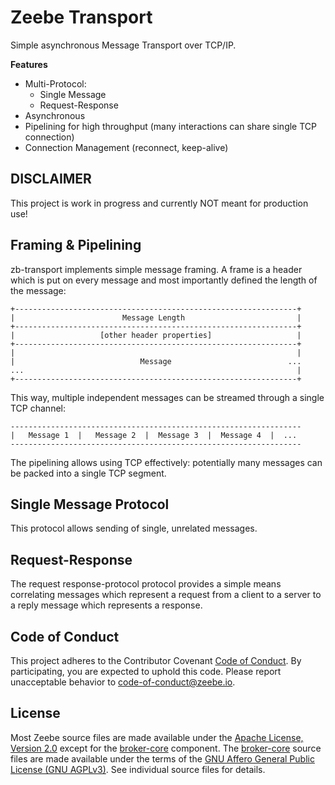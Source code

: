 # Zeebe Transport

Simple asynchronous Message Transport over TCP/IP.

**Features**

* Multi-Protocol:
    * Single Message
    * Request-Response
* Asynchronous
* Pipelining for high throughput (many interactions can share single TCP connection)
* Connection Management (reconnect, keep-alive)

## DISCLAIMER

This project is work in progress and currently NOT meant for production use!

## Framing & Pipelining

zb-transport implements simple message framing. A frame is a header which is put on every message and most importantly defined the length of the message:

```
+---------------------------------------------------------------+
|                        Message Length                         |
+---------------------------------------------------------------+
|                   [other header properties]                   |
+---------------------------------------------------------------+
|                                                               |
|                            Message                          ...
...                                                             |
+---------------------------------------------------------------+
```

This way, multiple independent messages can be streamed through a single TCP channel:

```
-----------------------------------------------------------------
|   Message 1  |   Message 2  |  Message 3  |  Message 4  |  ...
-----------------------------------------------------------------
```

The pipelining allows using TCP effectively: potentially many messages can be packed into a single TCP segment.


## Single Message Protocol

This protocol allows sending of single, unrelated messages.

## Request-Response

The request response-protocol protocol provides a simple means correlating messages which represent a request from a client to a server to a reply message which represents a response.

## Code of Conduct

This project adheres to the Contributor Covenant [Code of
Conduct](/CODE_OF_CONDUCT.md). By participating, you are expected to uphold
this code. Please report unacceptable behavior to code-of-conduct@zeebe.io.

## License

Most Zeebe source files are made available under the [Apache License, Version
2.0](/APACHE-2.0) except for the [broker-core][] component. The [broker-core][]
source files are made available under the terms of the [GNU Affero General
Public License (GNU AGPLv3)](/GNU-AGPL-3.0). See individual source files for
details.

[broker-core]: https://github.com/zeebe-io/zeebe/tree/master/broker-core
